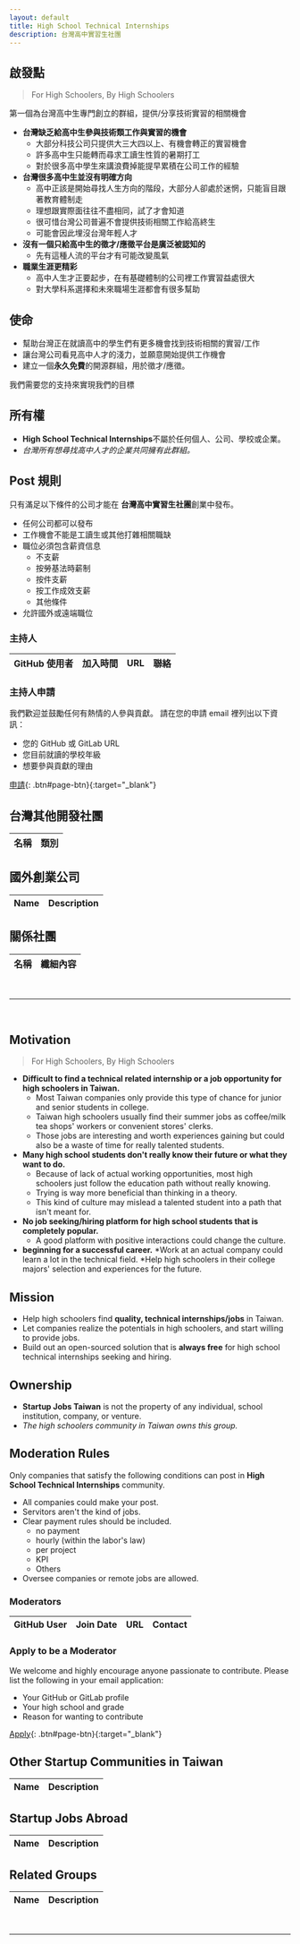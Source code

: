 ```yaml
---
layout: default
title: High School Technical Internships
description: 台灣高中實習生社團
---
```


## 啟發點

>For High Schoolers, By High Schoolers

第一個為台灣高中生專門創立的群組，提供/分享技術實習的相關機會

* **台灣缺乏給高中生參與技術類工作與實習的機會**
  * 大部分科技公司只提供大三大四以上、有機會轉正的實習機會
  * 許多高中生只能轉而尋求工讀生性質的暑期打工
  * 對於很多高中學生來講浪費掉能提早累積在公司工作的經驗
* **台灣很多高中生並沒有明確方向**
  * 高中正該是開始尋找人生方向的階段，大部分人卻處於迷惘，只能盲目跟著教育體制走
  * 理想跟實際面往往不盡相同，試了才會知道
  * 很可惜台灣公司普遍不會提供技術相關工作給高終生
  * 可能會因此埋沒台灣年輕人才
* **沒有一個只給高中生的徵才/應徵平台是廣泛被認知的**
  * 先有這種人流的平台才有可能改變風氣
* **職業生涯更精彩**
  * 高中人生才正要起步，在有基礎體制的公司裡工作實習益處很大
  * 對大學科系選擇和未來職場生涯都會有很多幫助

 

## 使命

* 幫助台灣正在就讀高中的學生們有更多機會找到技術相關的實習/工作
* 讓台灣公司看見高中人才的淺力，並願意開始提供工作機會
* 建立一個**永久免費**的開源群組，用於徵才/應徵。

我們需要您的支持來實現我們的目標

## 所有權

* **High School Technical Internships**不屬於任何個人、公司、學校或企業。
* _台灣所有想尋找高中人才的企業共同擁有此群組。_

## Post 規則

只有滿足以下條件的公司才能在 **台灣高中實習生社團**創業中發布。

* 任何公司都可以發布
* 工作機會不能是工讀生或其他打雜相關職缺
* 職位必須包含薪資信息
   * 不支薪
   * 按勞基法時薪制
   * 按件支薪
   * 按工作成效支薪
   * 其他條件 
* 允許國外或遠端職位


### 主持人

| GitHub 使用者 | 加入時間 | URL | 聯絡 |
| --- | --- | --- | --- |


### 主持人申請

我們歡迎並鼓勵任何有熱情的人參與貢獻。
請在您的申請 email 裡列出以下資訊：

* 您的 GitHub 或 GitLab URL
* 您目前就讀的學校年級
* 想要參與貢獻的理由

[申請](mailto:stacktw@prontomail.com){: .btn#page-btn}{:target="_blank"}


## 台灣其他開發社團

| 名稱 | 類別 |
| --- | --- |

## 國外創業公司

| Name | Description |
| --- | --- |


## 關係社團

| 名稱 | 纖細內容 |
| --- | --- |


<br>

---

<br>

## Motivation

> For High Schoolers, By High Schoolers

* **Difficult to find a technical related internship or a job opportunity for high schoolers in Taiwan.**
  * Most Taiwan companies only provide this type of chance for junior and senior students in college.
  * Taiwan high schoolers usually find their summer jobs as coffee/milk tea shops' workers or convenient stores' clerks.
  * Those jobs are interesting and worth experiences gaining but could also be a waste of time for really talented students.
* **Many high school students don't really know their future or what they want to do.**
  * Because of lack of actual working opportunities, most high schoolers just follow the education path without really knowing. 
  * Trying is way more beneficial than thinking in a theory.
  * This kind of culture may mislead a talented student into a path that isn't meant for. 
* **No job seeking/hiring platform for high school students that is completely popular.**
  * A good platform with positive interactions could change the culture. 
* **beginning for a successful career.**
  *Work at an actual company could learn a lot in the technical field. 
  *Help high schoolers in their college majors' selection and experiences for the future. 

  

## Mission

* Help high schoolers find **quality, technical internships/jobs** in Taiwan.
* Let companies realize the potentials in high schoolers, and start willing to provide jobs.  
* Build out an open-sourced solution that is **always free** for high school technical internships seeking and hiring.

## Ownership

* **Startup Jobs Taiwan** is not the property of any individual, school institution, company, or venture.
* _The high schoolers community in Taiwan owns this group._

## Moderation Rules

Only companies that satisfy the following conditions can post in **High School Technical Internships** community.

* All companies could make your post. 
* Servitors aren't the kind of jobs. 
* Clear payment rules should be included. 
   * no payment
   * hourly (within the labor's law)
   * per project
   * KPI
   * Others 
* Oversee companies or remote jobs are allowed.  

### Moderators

| GitHub User | Join Date | URL | Contact |
| --- | --- | --- | --- |


### Apply to be a Moderator

We welcome and highly encourage anyone passionate to contribute. Please list the following in your email application:

* Your GitHub or GitLab profile
* Your high school and grade
* Reason for wanting to contribute

[Apply](mailto:stacktw@prontomail.com){: .btn#page-btn}{:target="_blank"}


## Other Startup Communities in Taiwan

| Name | Description |
| --- | --- |

## Startup Jobs Abroad

| Name | Description |
| --- | --- |

## Related Groups

| Name | Description |
| --- | --- |


<br>

---

<br>
